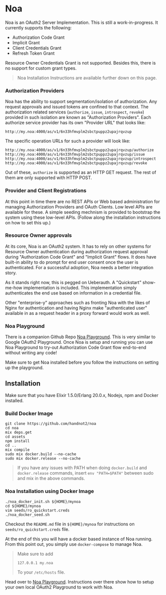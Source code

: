 # Noa

Noa is an OAuth2 Server Implementation. This is still a work-in-progress. It currently supports the following:

-   Authorization Code Grant
-   Implicit Grant
-   Client Credentials Grant
-   Refresh Token Grant

Resource Owner Credentials Grant is not supported. Besides this,
there is no support for custom grant types.

> Noa Installation Instructions are available further down on this page.

### Authorization Providers

Noa has the ability to support segmentation/isolation of authorization.
Any request approvals and issued tokens are confined to that context.
The authorization related services (`authorize`, `issue`,
`introspect`, `revoke`) provided in such isolation are known as
"Authorization Providers". Each authorize service provider has its
own "Provider URL" that looks like:

```
http://my.noa:4000/as/v1/6n33hfmvplm2sbctpuppz2upajrqvzup
```

The specific operation URLs for such a provider will look like:

```
http://my.noa:4000/as/v1/6n33hfmvplm2sbctpuppz2upajrqvzup/authorize
http://my.noa:4000/as/v1/6n33hfmvplm2sbctpuppz2upajrqvzup/issue
http://my.noa:4000/as/v1/6n33hfmvplm2sbctpuppz2upajrqvzup/introspect
http://my.noa:4000/as/v1/6n33hfmvplm2sbctpuppz2upajrqvzup/revoke
```

Out of these, `authorize` is supported as an HTTP GET request.
The rest of them are only supported with HTTP POST.

### Provider and Client Registrations

At this point in time there are no REST APIs or Web based administration
for managing Authorization Providers and OAuth Clients. Low level
APIs are available for these. A simple seeding mechnism is provided
to bootstrap the system using these low-level APIs. (Follow along the
installation instructions on how to set this up.)

### Resource Owner approvals

At its core, Noa is an OAuth2 system. It has to rely on other systems for
Resource Owner authentication during authorization request approval
during "Authorization Code Grant" and "Implicit Grant" flows. It does
have built-in ability to do prompt for end user consent once the
user is authenticated. For a successful adoption, Noa needs a
better integration story.

As it stands right now, this is pegged on Ueberauth. A "Quickstart"
show-me-how implementation is included. This implementation simply
authenticates the end use based on information in a credential file.

Other "enterprise-y" approaches such as fronting Noa with the likes of
Nginx for authentication and having Nginx make "authenticated user"
available in as a request header in a proxy forward would work as well.

### Noa Playground

There is a companion Github Repo [Noa Playground](https://github.com/handnot2/noa_playground).
This is very similar to Google OAuth2 Playground. Once Noa is setup and running
you can use Noa Playground to try-out Authorization Code Grant flow
end-to-end without writing any code!

Make sure to get Noa installed before you follow the instructions on setting up the playground.

## Installation

Make sure that you have Elixir 1.5.0/Erlang 20.0.x, Nodejs, npm
and Docker installed.

### Build Docker Image

```
git clone https://github.com/handnot2/noa
cd noa
mix deps.get
cd assets
npm install
cd ..
mix compile
sudo mix docker.build --no-cache
sudo mix docker.release --no-cache
```

> If you have any issues with PATH when doing `docker.build` and
> `docker.release` commands, insert `env "PATH=$PATH"` between sudo
> and mix in the above commands.

### Noa Installation using Docker Image

```
./noa_docker_init.sh ${HOME}/mynoa
cd ${HOME}/mynoa
vim seeds/ro_quickstart.creds
./noa_docker_seed.sh
```

Checkout the `README.md` file in `${HOME}/mynoa` for instructions on
`seeds/ro_quickstart.creds` file.

At the end of this you will have a docker based instance of Noa running.
From this point out, you simply use `docker-compose` to manage Noa.

> Make sure to add
>
> `127.0.0.1 my.noa`
>
> To your `/etc/hosts` file.

Head over to [Noa Playground](https://github.com/handnot2/noa_playground).
Instructions over there show how to setup your own local OAuth2 Playground
to work with Noa.

